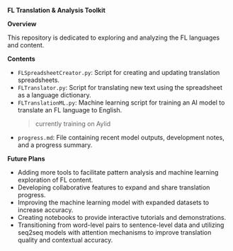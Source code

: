 **FL Translation & Analysis Toolkit**

**Overview**

This repository is dedicated to exploring and analyzing the FL languages and content.
  
**Contents**
- `FLSpreadsheetCreator.py`: Script for creating and updating translation spreadsheets.
- `FLTranslator.py`: Script for translating new text using the spreadsheet as a language dictionary.
- `FLTranslationML.py`: Machine learning script for training an AI model to translate an FL language to English.
  > currently training on Aylid
- `progress.md`: File containing recent model outputs, development notes, and a progress summary.
  
**Future Plans**
- Adding more tools to facilitate pattern analysis and machine learning exploration of FL content.
- Developing collaborative features to expand and share translation progress.
- Improving the machine learning model with expanded datasets to increase accuracy.
- Creating notebooks to provide interactive tutorials and demonstrations.
- Transitioning from word-level pairs to sentence-level data and utilizing seq2seq models with attention mechanisms to improve translation quality and contextual accuracy.
